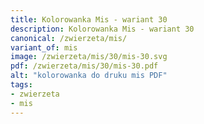 ```yaml
---
title: Kolorowanka Mis - wariant 30
description: Kolorowanka Mis - wariant 30
canonical: /zwierzeta/mis/
variant_of: mis
image: /zwierzeta/mis/30/mis-30.svg
pdf: /zwierzeta/mis/30/mis-30.pdf
alt: "kolorowanka do druku mis PDF"
tags:
- zwierzeta
- mis
---
```

